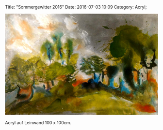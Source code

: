 Title: "Sommergewitter 2016"
Date: 2016-07-03 10:09
Category: Acryl;

![Sommergewitter](./images/acryl/smeerws-2016-sommergewitter.jpg "Sommergewitter")


Acryl auf Leinwand 100 x 100cm.
